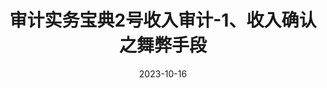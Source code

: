 ---
title: "审计实务宝典2号收入审计-1、收入确认之舞弊手段"
type: posts
cover: https://jsd.cdn.zzko.cn/gh/richbridge/picx-images-hosting@master/thumbnail/CPA-审计.jpg
categories: [审技]
tags: ["审计实务宝典"]
date: 2023-10-16
---